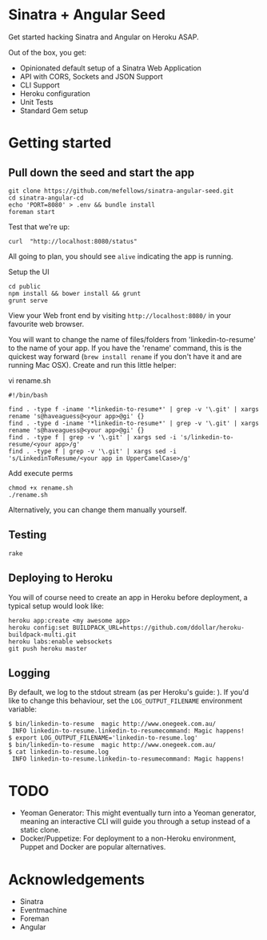 # Sinatra + Angular Seed

Get started hacking Sinatra and Angular on Heroku ASAP.

Out of the box, you get:

* Opinionated default setup of a Sinatra Web Application
* API with CORS, Sockets and JSON Support
* CLI Support
* Heroku configuration
* Unit Tests
* Standard Gem setup

# Getting started

## Pull down the seed and start the app

    git clone https://github.com/mefellows/sinatra-angular-seed.git
    cd sinatra-angular-cd
    echo 'PORT=8080' > .env && bundle install
    foreman start

Test that we're up:

    curl  "http://localhost:8080/status"

All going to plan, you should see ```alive``` indicating the app is running.

Setup the UI

    cd public
    npm install && bower install && grunt
    grunt serve
    
View your Web front end by visiting ```http://localhost:8080/``` in your favourite web browser.

You will want to change the name of files/folders from 'linkedin-to-resume' to the name of your app. If you have the 'rename' command, this is the quickest way forward (```brew install rename``` if you don't have it and are running Mac OSX). Create and run this little helper:

vi rename.sh

    #!/bin/bash
    
    find . -type f -iname '*linkedin-to-resume*' | grep -v '\.git' | xargs rename 's@haveaguess@<your app>@gi' {}
    find . -type d -iname '*linkedin-to-resume*' | grep -v '\.git' | xargs rename 's@haveaguess@<your app>@gi' {}
    find . -type f | grep -v '\.git' | xargs sed -i 's/linkedin-to-resume/<your app>/g'
    find . -type f | grep -v '\.git' | xargs sed -i 's/LinkedinToResume/<your app in UpperCamelCase>/g'

Add execute perms

    chmod +x rename.sh
    ./rename.sh
    
Alternatively, you can change them manually yourself.

## Testing

    rake

## Deploying to Heroku

You will of course need to create an app in Heroku before deployment, a typical setup would look like:

    heroku app:create <my awesome app>
    heroku config:set BUILDPACK_URL=https://github.com/ddollar/heroku-buildpack-multi.git
    heroku labs:enable websockets
    git push heroku master

## Logging

By default, we log to the stdout stream (as per Heroku's guide: ). If you'd like to change this behaviour, set the ```LOG_OUTPUT_FILENAME``` environment variable:


    $ bin/linkedin-to-resume  magic http://www.onegeek.com.au/
     INFO linkedin-to-resume.linkedin-to-resumecommand: Magic happens!
    $ export LOG_OUTPUT_FILENAME='linkedin-to-resume.log'
    $ bin/linkedin-to-resume  magic http://www.onegeek.com.au/
    $ cat linkedin-to-resume.log
     INFO linkedin-to-resume.linkedin-to-resumecommand: Magic happens!

# TODO

* Yeoman Generator: This might eventually turn into a Yeoman generator, meaning an interactive CLI will guide you through a setup instead of a static clone.
* Docker/Puppetize: For deployment to a non-Heroku environment, Puppet and Docker are popular alternatives.

# Acknowledgements

* Sinatra
* Eventmachine
* Foreman
* Angular
